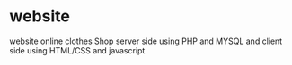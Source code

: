 # website
website online clothes Shop server side using PHP and MYSQL and client side using HTML/CSS and javascript

